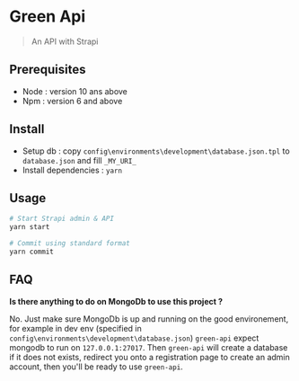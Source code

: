 # Green Api

> An API with Strapi

## Prerequisites

* Node : version 10 ans above
* Npm : version 6 and above

## Install

* Setup db : copy `config\environments\development\database.json.tpl` to `database.json` and fill `_MY_URI_`
* Install dependencies : `yarn`

## Usage

``` bash
# Start Strapi admin & API
yarn start

# Commit using standard format
yarn commit
```

## FAQ

**Is there anything to do on MongoDb to use this project ?**

No. Just make sure MongoDb is up and running on the good environement, for example in dev env (specified in `config\environments\development\database.json`) `green-api` expect mongodb to run on `127.0.0.1:27017`. Then `green-api` will create a database if it does not exists, redirect you onto a registration page to create an admin account, then you'll be ready to use `green-api`.
